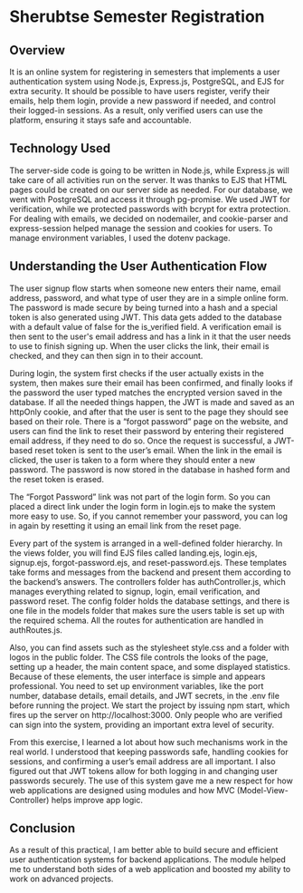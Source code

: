 # Sherubtse Semester Registration
## Overview
It is an online system for registering in semesters that implements a user authentication system using Node.js, Express.js, PostgreSQL, and EJS for extra security. It should be possible to have users register, verify their emails, help them login, provide a new password if needed, and control their logged-in sessions. As a result, only verified users can use the platform, ensuring it stays safe and accountable.

## Technology Used
The server-side code is going to be written in Node.js, while Express.js will take care of all activities run on the server. It was thanks to EJS that HTML pages could be created on our server side as needed. For our database, we went with PostgreSQL and access it through pg-promise. We used JWT for verification, while we protected passwords with bcrypt for extra protection. For dealing with emails, we decided on nodemailer, and cookie-parser and express-session helped manage the session and cookies for users. To manage environment variables, I used the dotenv package.

## **Understanding the User Authentication Flow**
The user signup flow starts when someone new enters their name, email address, password, and what type of user they are in a simple online form. The password is made secure by being turned into a hash and a special token is also generated using JWT. This data gets added to the database with a default value of false for the is_verified field. A verification email is then sent to the user's email address and has a link in it that the user needs to use to finish signing up. When the user clicks the link, their email is checked, and they can then sign in to their account.

During login, the system first checks if the user actually exists in the system, then makes sure their email has been confirmed, and finally looks if the password the user typed matches the encrypted version saved in the database. If all the needed things happen, the JWT is made and saved as an httpOnly cookie, and after that the user is sent to the page they should see based on their role.
There is a “forgot password” page on the website, and users can find the link to reset their password by entering their registered email address, if they need to do so. Once the request is successful, a JWT-based reset token is sent to the user’s email. When the link in the email is clicked, the user is taken to a form where they should enter a new password. The password is now stored in the database in hashed form and the reset token is erased.

The “Forgot Password” link was not part of the login form. So you can placed a direct link under the login form in login.ejs to make the system more easy to use. So, if you cannot remember your password, you can log in again by resetting it using an email link from the reset page.

Every part of the system is arranged in a well-defined folder hierarchy. In the views folder, you will find EJS files called landing.ejs, login.ejs, signup.ejs, forgot-password.ejs, and reset-password.ejs. These templates take forms and messages from the backend and present them according to the backend’s answers. The controllers folder has authController.js, which manages everything related to signup, login, email verification, and password reset. The config folder holds the database settings, and there is one file in the models folder that makes sure the users table is set up with the required schema. All the routes for authentication are handled in authRoutes.js.

Also, you can find assets such as the stylesheet style.css and a folder with logos in the public folder. The CSS file controls the looks of the page, setting up a header, the main content space, and some displayed statistics. Because of these elements, the user interface is simple and appears professional.
You need to set up environment variables, like the port number, database details, email details, and JWT secrets, in the .env file before running the project. We start the project by issuing npm start, which fires up the server on http://localhost:3000. Only people who are verified can sign into the system, providing an important extra level of security.

From this exercise, I learned a lot about how such mechanisms work in the real world. I understood that keeping passwords safe, handling cookies for sessions, and confirming a user’s email address are all important. I also figured out that JWT tokens allow for both logging in and changing user passwords securely. The use of this system gave me a new respect for how web applications are designed using modules and how MVC (Model-View-Controller) helps improve app logic.

## Conclusion
As a result of this practical, I am better able to build secure and efficient user authentication systems for backend applications. The module helped me to understand both sides of a web application and boosted my ability to work on advanced projects.

